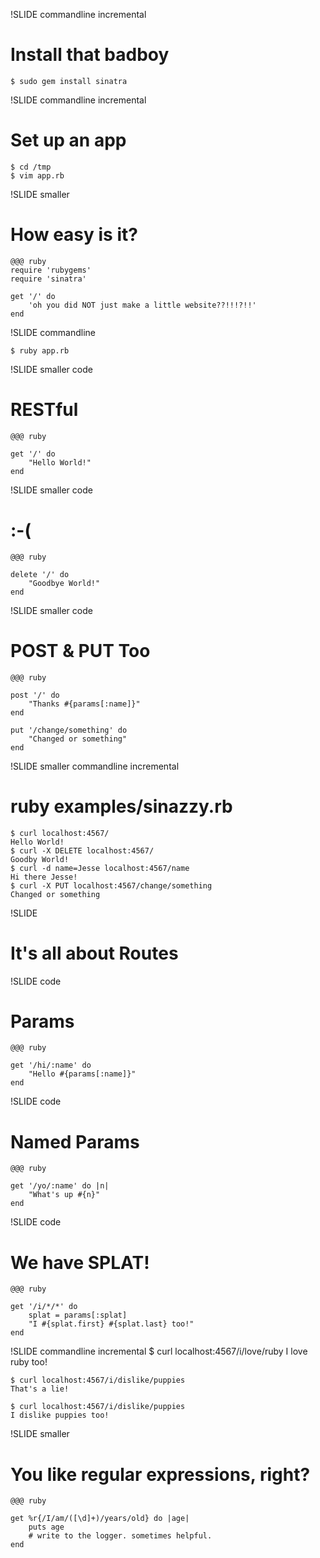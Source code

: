 !SLIDE commandline incremental
# Install that badboy #

    $ sudo gem install sinatra

!SLIDE commandline incremental
# Set up an app #

    $ cd /tmp
    $ vim app.rb

!SLIDE smaller
# How easy is it?
    @@@ ruby
    require 'rubygems'
    require 'sinatra'

    get '/' do
        'oh you did NOT just make a little website??!!!?!!'
    end

!SLIDE commandline

    $ ruby app.rb


!SLIDE smaller code
# RESTful
    @@@ ruby

    get '/' do
        "Hello World!"
    end
!SLIDE smaller code
# :-(
    @@@ ruby

    delete '/' do
        "Goodbye World!"
    end

!SLIDE smaller code
# POST & PUT Too
    @@@ ruby

    post '/' do
        "Thanks #{params[:name]}"
    end

    put '/change/something' do
        "Changed or something"
    end

!SLIDE smaller commandline incremental
# ruby examples/sinazzy.rb #
    $ curl localhost:4567/
    Hello World!
    $ curl -X DELETE localhost:4567/
    Goodby World!
    $ curl -d name=Jesse localhost:4567/name
    Hi there Jesse!
    $ curl -X PUT localhost:4567/change/something
    Changed or something

!SLIDE
# It's all about Routes #

!SLIDE code
# Params #

    @@@ ruby

    get '/hi/:name' do
        "Hello #{params[:name]}"
    end

!SLIDE code
# Named Params #

    @@@ ruby

    get '/yo/:name' do |n|
        "What's up #{n}"
    end

!SLIDE code
# We have SPLAT! #
    @@@ ruby

    get '/i/*/*' do
        splat = params[:splat]
        "I #{splat.first} #{splat.last} too!"
    end

!SLIDE commandline incremental
    $ curl localhost:4567/i/love/ruby
    I love ruby too!

    $ curl localhost:4567/i/dislike/puppies
    That's a lie!

    $ curl localhost:4567/i/dislike/puppies
    I dislike puppies too!

!SLIDE smaller
# You like regular expressions, right? #

    @@@ ruby

    get %r{/I/am/([\d]+)/years/old} do |age|
        puts age
        # write to the logger. sometimes helpful.
    end


